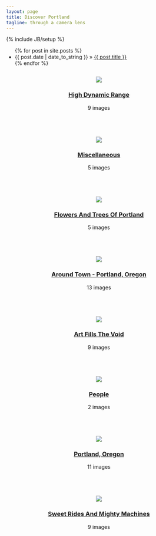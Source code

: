 ```yaml
---
layout: page
title: Discover Portland
tagline: through a camera lens
---
```

{% include JB/setup %}

<ul class="posts">
  {% for post in site.posts %}
    <li><span>{{ post.date | date_to_string }}</span> &raquo; <a href="{{ BASE_PATH }}{{ post.url }}">{{ post.title }}</a></li>
  {% endfor %}
</ul>


  <div class="span12">
    
<div style="width: 100%; text-align: center; padding: 1em 0 4em 0;">
    <a href="/photos/high_dynamic_range/">
        <img style="max-width: 100%;" src="/photos/high_dynamic_range/thumbs/the_dock_hdr.jpg">
    </a>
    <h3><a href="/photos/high_dynamic_range/">High Dynamic Range</a></h3>
    9 images
</div>

<div style="width: 100%; text-align: center; padding: 1em 0 4em 0;">
    <a href="/photos/miscellaneous/">
        <img style="max-width: 100%;" src="/photos/miscellaneous/thumbs/window_through_time.jpg">
    </a>
    <h3><a href="/photos/miscellaneous/">Miscellaneous</a></h3>
    5 images
</div>

<div style="width: 100%; text-align: center; padding: 1em 0 4em 0;">
    <a href="/photos/flowers_and_trees_of_portland/">
        <img style="max-width: 100%;" src="/photos/flowers_and_trees_of_portland/thumbs/pink_on_sky.jpg">
    </a>
    <h3><a href="/photos/flowers_and_trees_of_portland/">Flowers And Trees Of Portland</a></h3>
    5 images
</div>

<div style="width: 100%; text-align: center; padding: 1em 0 4em 0;">
    <a href="/photos/around_town_-_portland,_oregon/">
        <img style="max-width: 100%;" src="/photos/around_town_-_portland,_oregon/thumbs/this_old_house.jpg">
    </a>
    <h3><a href="/photos/around_town_-_portland,_oregon/">Around Town - Portland, Oregon</a></h3>
    13 images
</div>

<div style="width: 100%; text-align: center; padding: 1em 0 4em 0;">
    <a href="/photos/art_fills_the_void/">
        <img style="max-width: 100%;" src="/photos/art_fills_the_void/thumbs/art_fills_the_void.jpg">
    </a>
    <h3><a href="/photos/art_fills_the_void/">Art Fills The Void</a></h3>
    9 images
</div>

<div style="width: 100%; text-align: center; padding: 1em 0 4em 0;">
    <a href="/photos/people/">
        <img style="max-width: 100%;" src="/photos/people/thumbs/jon_ransom_on_hawthorne.jpg">
    </a>
    <h3><a href="/photos/people/">People</a></h3>
    2 images
</div>

<div style="width: 100%; text-align: center; padding: 1em 0 4em 0;">
    <a href="/photos/portland,_oregon/">
        <img style="max-width: 100%;" src="/photos/portland,_oregon/thumbs/bridge_over_calm_waters.jpg">
    </a>
    <h3><a href="/photos/portland,_oregon/">Portland, Oregon</a></h3>
    11 images
</div>

<div style="width: 100%; text-align: center; padding: 1em 0 4em 0;">
    <a href="/photos/sweet_rides_and_mighty_machines/">
        <img style="max-width: 100%;" src="/photos/sweet_rides_and_mighty_machines/thumbs/paddleboat.jpg">
    </a>
    <h3><a href="/photos/sweet_rides_and_mighty_machines/">Sweet Rides And Mighty Machines</a></h3>
    9 images
</div>

</div>
